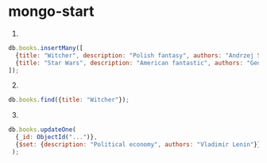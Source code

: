 # mongo-start
1)
```javascript
db.books.insertMany([
  {title: "Witcher", description: "Polish fantasy", authors: "Andrzej Sapkowski"},
  {title: "Star Wars", description: "American fantastic", authors: "George Lucas"}
]);
```

2)
```javascript
db.books.find({title: "Witcher"});
```

3)
```javascript
db.books.updateOne(
  {_id: ObjectId("...")},
  {$set: {description: "Political economy", authors: "Vladimir Lenin"}}
 );
```
